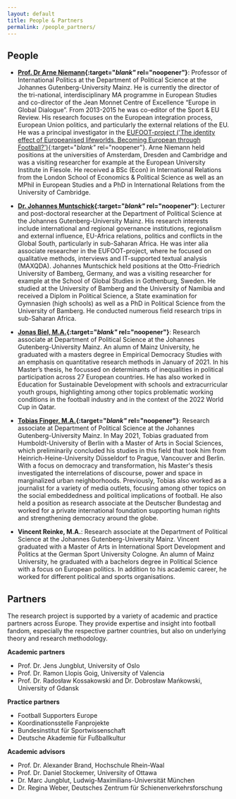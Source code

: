 ```yaml
---
layout: default
title: People & Partners
permalink: /people_partners/
---
```

## People

-  **[Prof. Dr Arne Niemann](https://international.politics.uni-mainz.de/staff/arne-niemann/){:target="_blank"_ rel="noopener"}**: Professor of International Politics at the Department of Political Science at the Johannes Gutenberg-University Mainz. He is currently the director of the tri-national, interdisciplinary MA programme in European Studies and co-director of the Jean Monnet Centre of Excellence “Europe in Global Dialogue”. From 2013-2015 he was co-editor of the Sport & EU Review. His research focuses on the European integration process, European Union politics, and particularly the external relations of the EU. He was a principal investigator in the [EUFOOT-project ('The identity effect of Europeanised lifeworlds. Becoming European through Football?')](https://eufoot.github.io/){:target="_blank"_ rel="noopener"}. Arne Niemann held positions at the universities of Amsterdam, Dresden and Cambridge and was a visiting researcher for example at the European University Institute in Fiesole. He received a BSc (Econ) in International Relations from the London School of Economics & Political Science as well as an MPhil in European Studies and a PhD in International Relations from the University of Cambridge.

-  **[Dr. Johannes Muntschick](https://international.politics.uni-mainz.de/staff/johannes-muntschick/){:target="_blank"_ rel="noopener"}**: Lecturer and post-doctoral researcher at the Department of Political Science at the Johannes Gutenberg-University Mainz. His research interests include international and regional governance institutions, regionalism and external influence, EU-Africa relations, politics and conflicts in the Global South, particularly in sub-Saharan Africa. He was inter alia associate researcher in the EUFOOT-project, where he focused on qualitative methods, interviews and IT-supported textual analysis (MAXQDA). Johannes Muntschick held positions at the Otto-Friedrich University of Bamberg, Germany, and was a visiting researcher for example at the School of Global Studies in Gothenburg, Sweden. He studied at the University of Bamberg and the University of Namibia and received a Diplom in Political Science, a State examination for Gymnasien (high schools) as well as a PhD in Political Science from the University of Bamberg. He conducted numerous field research trips in sub-Saharan Africa.

-  **[Jonas Biel, M.A.](https://internationale.politik.uni-mainz.de/jonas-biel/){:target="_blank"_ rel="noopener"}**: Research associate at Department of Political Science at the Johannes Gutenberg-University Mainz. An alumn of Mainz University, he graduated with a masters degree in Empirical Democracy Studies with an emphasis on quantitative research methods in January of 2021. In his Master’s thesis, he focussed on determinants of inequalities in political participation across 27 European countries. He has also worked in Education for Sustainable Development with schools and extracurricular youth groups, highlighting among other topics problematic working conditions in the football industry and in the context of the 2022 World Cup in Qatar.

-  **[Tobias Finger, M.A.](https://internationale.politik.uni-mainz.de/tobias-finger/){:target="_blank"_ rel="noopener"}**: Research associate at Department of Political Science at the Johannes Gutenberg-University Mainz. In May 2021, Tobias graduated from Humboldt-University of Berlin with a Master of Arts in Social Sciences, which preliminarily concluded his studies in this field that took him from Heinrich-Heine-University Düsseldorf to Prague, Vancouver and Berlin. With a focus on democracy and transformation, his Master's thesis investigated the interrelations of discourse, power and space in marginalized urban neighborhoods. Previously, Tobias also worked as a journalist for a variety of media outlets, focusing among other topics on the social embeddedness and political implications of football. He also held a position as research associate at the Deutscher Bundestag and worked for a private international foundation supporting human rights and strengthening democracy around the globe.

-  **Vincent Reinke, M.A.**: Research associate at the Department of Political Science at the Johannes Gutenberg-University Mainz. Vincent graduated with a Master of Arts in International Sport Development and Politics at the German Sport University Cologne. An alumn of Mainz University, he graduated with a bachelors degree in Political Science with a focus on European politics. In addition to his academic career, he worked for different political and sports organisations.

## Partners

The research project is supported by a variety of academic and practice partners across Europe. They provide expertise and insight into football fandom, especially the respective partner countries, but also on underlying theory and research methodology.

**Academic partners**
- Prof. Dr. Jens Jungblut, University of Oslo
- Prof. Dr. Ramon Llopis Goig, University of Valencia
- Prof. Dr. Radosław Kossakowski and Dr. Dobrosław Mańkowski, University of Gdansk

**Practice partners**
- Football Supporters Europe
- Koordinationsstelle Fanprojekte
- Bundesinstitut für Sportwissenschaft
- Deutsche Akademie für Fußballkultur

**Academic advisors**
- Prof. Dr. Alexander Brand, Hochschule Rhein-Waal
- Prof. Dr. Daniel Stockemer, University of Ottawa
- Dr. Marc Jungblut, Ludwig-Maximilians-Universität München
- Dr. Regina Weber, Deutsches Zentrum für Schienenverkehrsforschung
